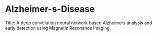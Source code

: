 # Alzheimer-s-Disease
Title: A deep convolution neural network based Alzheimers analysis and early detection using Magnetic Resonance Imaging.
